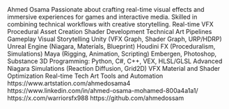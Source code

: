 <!-- 👋 Hi, I'm Ahmed Osama -->
<aboutMe>
  <name>Ahmed Osama</name>

  <!-- 🎨 Titles -->
  <titles>
    <title>Realtime VFX Artist</title>
    <title>Technical Artist</title>
    <title>Game Designer</title>
  </titles>

  <!-- ✨ Short Description -->
  <description>
    Passionate about crafting real-time visual effects and immersive experiences for games and interactive media.
    Skilled in combining technical workflows with creative storytelling.
  </description>

  <!-- 🔥 Skills -->
  <skills>
    <skill>Real-time VFX</skill>
    <skill>Procedural Asset Creation</skill>
    <skill>Shader Development</skill>
    <skill>Technical Art Pipelines</skill>
    <skill>Gameplay Visual Storytelling</skill>
  </skills>

  <!-- 🛠 Tools & Technologies -->
  <toolsAndTech>
    <tool>Unity (VFX Graph, Shader Graph, URP/HDRP)</tool>
    <tool>Unreal Engine (Niagara, Materials, Blueprint)</tool>
    <tool>Houdini FX (Proceduralism, Simulations)</tool>
    <tool>Maya (Rigging, Animation, Scripting)</tool>
    <tool>Embergen, Photoshop, Substance 3D</tool>
    <tool>Programming: Python, C#, C++, VEX, HLSL/GLSL</tool>
  </toolsAndTech>

  <!-- 🚀 Current Focus -->
  <currentFocus>
    <focus>Advanced Niagara Simulations (Reaction Diffusion, Grid2D)</focus>
    <focus>VFX Material and Shader Optimization</focus>
    <focus>Real-time Tech Art Tools and Automation</focus>
  </currentFocus>

  <!-- 📫 Let's Connect -->
  <contact>
    <link name="ArtStation">https://www.artstation.com/ahmedosama4</link>
    <link name="LinkedIn">https://www.linkedin.com/in/ahmed-osama-mohamed-800a4a1a1/</link>
    <link name="Twitter">https://x.com/warriorsfx988</link>
    <link name="GitHub">https://github.com/ahmedossam</link>
  </contact>
</aboutMe>
